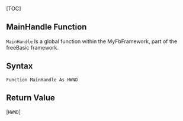 [TOC]
## MainHandle Function

`MainHandle` Is a global function within the MyFbFramework, part of the freeBasic framework.
## Syntax

```freeBasic
Function MainHandle As HWND
```


## Return Value
[`HWND`]

